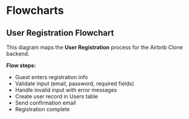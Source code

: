 # Flowcharts

## User Registration Flowchart

This diagram maps the **User Registration** process for the Airbnb Clone backend.

**Flow steps:**
- Guest enters registration info
- Validate input (email, password, required fields)
- Handle invalid input with error messages
- Create user record in Users table
- Send confirmation email
- Registration complete
